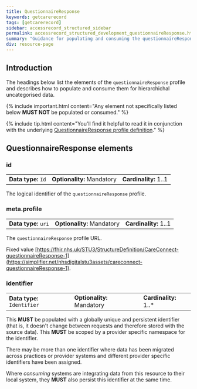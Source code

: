 ```yaml
---
title: QuestionnaireResponse
keywords: getcarerecord
tags: [getcarerecord]
sidebar: accessrecord_structured_sidebar
permalink: accessrecord_structured_development_questionnaireResponse.html
summary: "Guidance for populating and consuming the questionnaireResponse profile for hierarchichal uncategorised data"
div: resource-page
---
```

## Introduction ##

The headings below list the elements of the `questionnaireResponse` profile and describes how to populate and consume them for hierarchichal uncategorised data.

{% include important.html content="Any element not specifically listed below **MUST NOT** be populated or consumed." %}

{% include tip.html content="You'll find it helpful to read it in conjunction with the underlying [QuestionnaireResponse profile definition](https://simplifier.net/nhsdigitalstu3assets/careconnect-questionnaireresponse-1)." %}

## QuestionnaireResponse elements ##

### id ###

<table class='resource-attributes'>
  <tr>
    <td><b>Data type:</b> <code>Id</code></td>
    <td><b>Optionality:</b> Mandatory</td>
    <td><b>Cardinality:</b> 1..1</td>
  </tr>
</table>

The logical identifier of the `questionnaireResponse` profile.

### meta.profile ###

<table class='resource-attributes'>
  <tr>
    <td><b>Data type:</b> <code>uri</code></td>
    <td><b>Optionality:</b> Mandatory</td>
    <td><b>Cardinality:</b> 1..1</td>
  </tr>
</table>

The `questionnaireResponse` profile URL.

Fixed value [https://fhir.nhs.uk/STU3/StructureDefinition/CareConnect-questionnaireResponse-1](https://simplifier.net/nhsdigitalstu3assets/careconnect-questionnaireResponse-1).

### identifier ###

<table class='resource-attributes'>
  <tr>
    <td><b>Data type:</b> <code>Identifier</code></td>
    <td><b>Optionality:</b> Mandatory</td>
    <td><b>Cardinality:</b> 1..*</td>
  </tr>
</table>

This **MUST** be populated with a globally unique and persistent identifier (that is, it doesn't change between requests and therefore stored with the source data). This **MUST** be scoped by a provider specific namespace for the identifier.

There may be more than one identifier where data has been migrated across practices or provider systems and different provider specific identifiers have been assigned.

Where *consuming* systems are integrating data from this resource to their local system, they **MUST** also persist this identifier at the same time.

